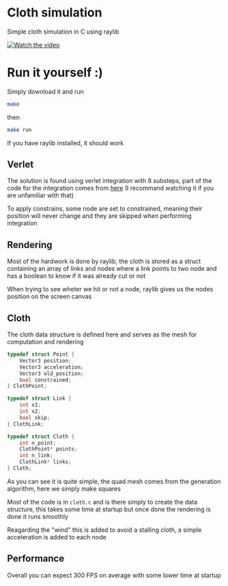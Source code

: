 # Cloth simulation

Simple cloth simulation in C using raylib

[![Watch the video](https://img.youtube.com/vi/N-ff9OTw24g/0.jpg
)](https://youtu.be/N-ff9OTw24g)
# Run it yourself :)

Simply download it and run
```sh
make
```
then

```sh
make run
```

If you have raylib installed, it should work

## Verlet

The solution is found using verlet integration with 8 substeps, part of the code for the integration comes from [here](https://www.youtube.com/watch?v=lS_qeBy3aQI) (I recommand watching it if you are unfamiliar with that)

To apply constrains, some node are set to constrained, meaning their position will never change and they are skipped when performing integration

## Rendering

Most of the hardwork is done by raylib, the cloth is stored as a struct containing an array of links and nodes where a link points to two node and has a boolean to know if it was already cut or not

When trying to see wheter we hit or not a node, raylib gives us the nodes position on the screen canvas

## Cloth

The cloth data structure is defined here and serves as the mesh for computation and rendering
```c
typedef struct Point {
    Vector3 position;
    Vector3 acceleration;
    Vector3 old_position;
    bool constrained;
} ClothPoint;

typedef struct Link {
    int x1;
    int x2;
    bool skip;
} ClothLink;

typedef struct Cloth {
    int n_point;
    ClothPoint* points;
    int n_link;
    ClothLink* links;
} Cloth;
```
As you can see it is quite simple, the quad mesh comes from the generation algorithm, here we simply make squares

Most of the code is in `cloth.c` and is there simply to create the data structure, this takes some time at startup but once done the rendering is done it runs smoothly

Reagarding the "wind" this is added to avoid a stalling cloth, a simple acceleration is added to each node

## Performance

Overall you can expect 300 FPS on average with some lower time at startup

